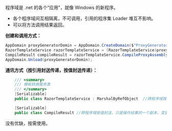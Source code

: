 程序域是 .net 的各个“应用”，就像 Windows 的新程序。

* 各个程序域间互相隔离，不可调用，引用的程序集 Loader 堆互不影响。
* 可以将方法调用结果返回。

**创建和调用方式：**
```c#
AppDomain proxyGeneratorDomin = AppDomain.CreateDomain($"ProxyGenerator_{Path.GetFileNameWithoutExtension(model.TargetAssemblyName)}_{Guid.NewGuid().ToString()}");
RazorTemplateService razorTemplateService = (RazorTemplateService)proxyGeneratorDomin.CreateInstanceFromAndUnwrap(this._razorTemplateService.GetType().Assembly.Location, this._razorTemplateService.GetType().FullName);
CompileResult compileResult = razorTemplateService.CompileProxyAssembly(Path.Combine(base.AssemblyZipUploadDirectoryPath, model.DecompressionDirectoryGuid, model.TargetAssemblyName), outputFilePath);
AppDomain.Unload(proxyGeneratorDomin);
```

**通讯方式（按引用封送传递，按值封送传递）：**

```c#
    /// <summary>
    /// 模板转换服务类
    /// </summary>
    [Serializable]
    public class RazorTemplateService : MarshalByRefObject  //跨程序域按引用封送，对变量的操作会和修改会生效，低效率。
```

```c#
    [Serializable]
    public class CompileResult //跨程序域按值封送，只是操作结果的一个副本，变量操作不会跨应用程序域生效，高效。
```

没有优缺，按需使用。

